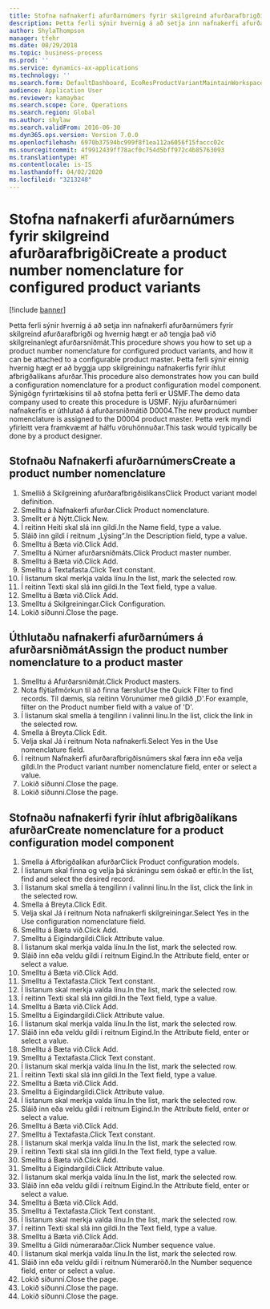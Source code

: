 ```yaml
---
title: Stofna nafnakerfi afurðarnúmers fyrir skilgreind afurðarafbrigði
description: Þetta ferli sýnir hvernig á að setja inn nafnakerfi afurðarnúmers fyrir skilgreind afurðarafbrigði og hvernig hægt er að tengja það við skilgreinanlegt afurðarsniðmát.
author: ShylaThompson
manager: tfehr
ms.date: 08/29/2018
ms.topic: business-process
ms.prod: ''
ms.service: dynamics-ax-applications
ms.technology: ''
ms.search.form: DefaultDashboard, EcoResProductVariantMaintainWorkspace, EcoResNomenclature, EcoResProductListPage, EcoResProductDetails, PCProductConfigurationModelListPage, PCProductConfigurationModelDetails
audience: Application User
ms.reviewer: kamaybac
ms.search.scope: Core, Operations
ms.search.region: Global
ms.author: shylaw
ms.search.validFrom: 2016-06-30
ms.dyn365.ops.version: Version 7.0.0
ms.openlocfilehash: 6970b37594bc999f8f1ea112a6056f15faccc02c
ms.sourcegitcommit: 4f9912439ff78acf0c754d5bff972c4b85763093
ms.translationtype: HT
ms.contentlocale: is-IS
ms.lasthandoff: 04/02/2020
ms.locfileid: "3213248"
---
```

# <a name="create-a-product-number-nomenclature-for-configured-product-variants"></a><span data-ttu-id="da98d-103">Stofna nafnakerfi afurðarnúmers fyrir skilgreind afurðarafbrigði</span><span class="sxs-lookup"><span data-stu-id="da98d-103">Create a product number nomenclature for configured product variants</span></span>

[!include [banner](../../includes/banner.md)]

<span data-ttu-id="da98d-104">Þetta ferli sýnir hvernig á að setja inn nafnakerfi afurðarnúmers fyrir skilgreind afurðarafbrigði og hvernig hægt er að tengja það við skilgreinanlegt afurðarsniðmát.</span><span class="sxs-lookup"><span data-stu-id="da98d-104">This procedure shows you how to set up a product number nomenclature for configured product variants, and how it can be attached to a configurable product master.</span></span> <span data-ttu-id="da98d-105">Þetta ferli sýnir einnig hvernig hægt er að byggja upp skilgreiningu nafnakerfis fyrir íhlut afbrigðalíkans afurðar.</span><span class="sxs-lookup"><span data-stu-id="da98d-105">This procedure also demonstrates how you can build a configuration nomenclature for a product configuration model component.</span></span> <span data-ttu-id="da98d-106">Sýnigögn fyrirtækisins til að stofna þetta ferli er USMF.</span><span class="sxs-lookup"><span data-stu-id="da98d-106">The demo data company used to create this procedure is USMF.</span></span> <span data-ttu-id="da98d-107">Nýju afurðarnúmeri nafnakerfis er úthlutað á afurðarsniðmátið D0004.</span><span class="sxs-lookup"><span data-stu-id="da98d-107">The new product number nomenclature is assigned to the D0004 product master.</span></span> <span data-ttu-id="da98d-108">Þetta verk myndi yfirleitt vera framkvæmt af hálfu vöruhönnuðar.</span><span class="sxs-lookup"><span data-stu-id="da98d-108">This task would typically be done by a product designer.</span></span>


## <a name="create-a-product-number-nomenclature"></a><span data-ttu-id="da98d-109">Stofnaðu Nafnakerfi afurðarnúmers</span><span class="sxs-lookup"><span data-stu-id="da98d-109">Create a product number nomenclature</span></span>
1. <span data-ttu-id="da98d-110">Smellið á Skilgreining afurðarafbrigðislíkans</span><span class="sxs-lookup"><span data-stu-id="da98d-110">Click Product variant model definition.</span></span>
2. <span data-ttu-id="da98d-111">Smelltu á Nafnakerfi afurðar.</span><span class="sxs-lookup"><span data-stu-id="da98d-111">Click Product nomenclature.</span></span>
3. <span data-ttu-id="da98d-112">Smellt er á Nýtt.</span><span class="sxs-lookup"><span data-stu-id="da98d-112">Click New.</span></span>
4. <span data-ttu-id="da98d-113">Í reitinn Heiti skal slá inn gildi.</span><span class="sxs-lookup"><span data-stu-id="da98d-113">In the Name field, type a value.</span></span>
5. <span data-ttu-id="da98d-114">Sláið inn gildi í reitnum „Lýsing“.</span><span class="sxs-lookup"><span data-stu-id="da98d-114">In the Description field, type a value.</span></span>
6. <span data-ttu-id="da98d-115">Smelltu á Bæta við.</span><span class="sxs-lookup"><span data-stu-id="da98d-115">Click Add.</span></span>
7. <span data-ttu-id="da98d-116">Smelltu á Númer afurðarsniðmáts.</span><span class="sxs-lookup"><span data-stu-id="da98d-116">Click Product master number.</span></span>
8. <span data-ttu-id="da98d-117">Smelltu á Bæta við.</span><span class="sxs-lookup"><span data-stu-id="da98d-117">Click Add.</span></span>
9. <span data-ttu-id="da98d-118">Smelltu á Textafasta.</span><span class="sxs-lookup"><span data-stu-id="da98d-118">Click Text constant.</span></span>
10. <span data-ttu-id="da98d-119">Í listanum skal merkja valda línu.</span><span class="sxs-lookup"><span data-stu-id="da98d-119">In the list, mark the selected row.</span></span>
11. <span data-ttu-id="da98d-120">Í reitinn Texti skal slá inn gildi.</span><span class="sxs-lookup"><span data-stu-id="da98d-120">In the Text field, type a value.</span></span>
12. <span data-ttu-id="da98d-121">Smelltu á Bæta við.</span><span class="sxs-lookup"><span data-stu-id="da98d-121">Click Add.</span></span>
13. <span data-ttu-id="da98d-122">Smelltu á Skilgreiningar.</span><span class="sxs-lookup"><span data-stu-id="da98d-122">Click Configuration.</span></span>
14. <span data-ttu-id="da98d-123">Lokið síðunni.</span><span class="sxs-lookup"><span data-stu-id="da98d-123">Close the page.</span></span>

## <a name="assign-the-product-number-nomenclature-to-a-product-master"></a><span data-ttu-id="da98d-124">Úthlutaðu nafnakerfi afurðarnúmers á afurðarsniðmát</span><span class="sxs-lookup"><span data-stu-id="da98d-124">Assign the product number nomenclature to a product master</span></span>
1. <span data-ttu-id="da98d-125">Smelltu á Afurðarsniðmát.</span><span class="sxs-lookup"><span data-stu-id="da98d-125">Click Product masters.</span></span>
2. <span data-ttu-id="da98d-126">Nota flýtiafmörkun til að finna færslur</span><span class="sxs-lookup"><span data-stu-id="da98d-126">Use the Quick Filter to find records.</span></span> <span data-ttu-id="da98d-127">Til dæmis, sía reitinn Vörunúmer með gildið ‚D'.</span><span class="sxs-lookup"><span data-stu-id="da98d-127">For example, filter on the Product number field with a value of 'D'.</span></span>
3. <span data-ttu-id="da98d-128">Í listanum skal smella á tengilinn í valinni línu.</span><span class="sxs-lookup"><span data-stu-id="da98d-128">In the list, click the link in the selected row.</span></span>
4. <span data-ttu-id="da98d-129">Smella á Breyta.</span><span class="sxs-lookup"><span data-stu-id="da98d-129">Click Edit.</span></span>
5. <span data-ttu-id="da98d-130">Velja skal Já í reitnum Nota nafnakerfi.</span><span class="sxs-lookup"><span data-stu-id="da98d-130">Select Yes in the Use nomenclature field.</span></span>
6. <span data-ttu-id="da98d-131">Í reitnum Nafnakerfi afurðarafbrigðisnúmers skal færa inn eða velja gildi.</span><span class="sxs-lookup"><span data-stu-id="da98d-131">In the Product variant number nomenclature field, enter or select a value.</span></span>
7. <span data-ttu-id="da98d-132">Lokið síðunni.</span><span class="sxs-lookup"><span data-stu-id="da98d-132">Close the page.</span></span>
8. <span data-ttu-id="da98d-133">Lokið síðunni.</span><span class="sxs-lookup"><span data-stu-id="da98d-133">Close the page.</span></span>

## <a name="create-nomenclature-for-a-product-configuration-model-component"></a><span data-ttu-id="da98d-134">Stofnaðu nafnakerfi fyrir íhlut afbrigðalíkans afurðar</span><span class="sxs-lookup"><span data-stu-id="da98d-134">Create nomenclature for a product configuration model component</span></span>
1. <span data-ttu-id="da98d-135">Smella á Afbrigðalíkan afurðar</span><span class="sxs-lookup"><span data-stu-id="da98d-135">Click Product configuration models.</span></span>
2. <span data-ttu-id="da98d-136">Í listanum skal finna og velja þá skráningu sem óskað er eftir.</span><span class="sxs-lookup"><span data-stu-id="da98d-136">In the list, find and select the desired record.</span></span>
3. <span data-ttu-id="da98d-137">Í listanum skal smella á tengilinn í valinni línu.</span><span class="sxs-lookup"><span data-stu-id="da98d-137">In the list, click the link in the selected row.</span></span>
4. <span data-ttu-id="da98d-138">Smella á Breyta.</span><span class="sxs-lookup"><span data-stu-id="da98d-138">Click Edit.</span></span>
5. <span data-ttu-id="da98d-139">Velja skal Já í reitnum Nota nafnakerfi skilgreiningar.</span><span class="sxs-lookup"><span data-stu-id="da98d-139">Select Yes in the Use configuration nomenclature field.</span></span>
6. <span data-ttu-id="da98d-140">Smelltu á Bæta við.</span><span class="sxs-lookup"><span data-stu-id="da98d-140">Click Add.</span></span>
7. <span data-ttu-id="da98d-141">Smelltu á Eigindargildi.</span><span class="sxs-lookup"><span data-stu-id="da98d-141">Click Attribute value.</span></span>
8. <span data-ttu-id="da98d-142">Í listanum skal merkja valda línu.</span><span class="sxs-lookup"><span data-stu-id="da98d-142">In the list, mark the selected row.</span></span>
9. <span data-ttu-id="da98d-143">Sláið inn eða veldu gildi í reitnum Eigind.</span><span class="sxs-lookup"><span data-stu-id="da98d-143">In the Attribute field, enter or select a value.</span></span>
10. <span data-ttu-id="da98d-144">Smelltu á Bæta við.</span><span class="sxs-lookup"><span data-stu-id="da98d-144">Click Add.</span></span>
11. <span data-ttu-id="da98d-145">Smelltu á Textafasta.</span><span class="sxs-lookup"><span data-stu-id="da98d-145">Click Text constant.</span></span>
12. <span data-ttu-id="da98d-146">Í listanum skal merkja valda línu.</span><span class="sxs-lookup"><span data-stu-id="da98d-146">In the list, mark the selected row.</span></span>
13. <span data-ttu-id="da98d-147">Í reitinn Texti skal slá inn gildi.</span><span class="sxs-lookup"><span data-stu-id="da98d-147">In the Text field, type a value.</span></span>
14. <span data-ttu-id="da98d-148">Smelltu á Bæta við.</span><span class="sxs-lookup"><span data-stu-id="da98d-148">Click Add.</span></span>
15. <span data-ttu-id="da98d-149">Smelltu á Eigindargildi.</span><span class="sxs-lookup"><span data-stu-id="da98d-149">Click Attribute value.</span></span>
16. <span data-ttu-id="da98d-150">Í listanum skal merkja valda línu.</span><span class="sxs-lookup"><span data-stu-id="da98d-150">In the list, mark the selected row.</span></span>
17. <span data-ttu-id="da98d-151">Sláið inn eða veldu gildi í reitnum Eigind.</span><span class="sxs-lookup"><span data-stu-id="da98d-151">In the Attribute field, enter or select a value.</span></span>
18. <span data-ttu-id="da98d-152">Smelltu á Bæta við.</span><span class="sxs-lookup"><span data-stu-id="da98d-152">Click Add.</span></span>
19. <span data-ttu-id="da98d-153">Smelltu á Textafasta.</span><span class="sxs-lookup"><span data-stu-id="da98d-153">Click Text constant.</span></span>
20. <span data-ttu-id="da98d-154">Í listanum skal merkja valda línu.</span><span class="sxs-lookup"><span data-stu-id="da98d-154">In the list, mark the selected row.</span></span>
21. <span data-ttu-id="da98d-155">Í reitinn Texti skal slá inn gildi.</span><span class="sxs-lookup"><span data-stu-id="da98d-155">In the Text field, type a value.</span></span>
22. <span data-ttu-id="da98d-156">Smelltu á Bæta við.</span><span class="sxs-lookup"><span data-stu-id="da98d-156">Click Add.</span></span>
23. <span data-ttu-id="da98d-157">Smelltu á Eigindargildi.</span><span class="sxs-lookup"><span data-stu-id="da98d-157">Click Attribute value.</span></span>
24. <span data-ttu-id="da98d-158">Í listanum skal merkja valda línu.</span><span class="sxs-lookup"><span data-stu-id="da98d-158">In the list, mark the selected row.</span></span>
25. <span data-ttu-id="da98d-159">Sláið inn eða veldu gildi í reitnum Eigind.</span><span class="sxs-lookup"><span data-stu-id="da98d-159">In the Attribute field, enter or select a value.</span></span>
26. <span data-ttu-id="da98d-160">Smelltu á Bæta við.</span><span class="sxs-lookup"><span data-stu-id="da98d-160">Click Add.</span></span>
27. <span data-ttu-id="da98d-161">Smelltu á Textafasta.</span><span class="sxs-lookup"><span data-stu-id="da98d-161">Click Text constant.</span></span>
28. <span data-ttu-id="da98d-162">Í listanum skal merkja valda línu.</span><span class="sxs-lookup"><span data-stu-id="da98d-162">In the list, mark the selected row.</span></span>
29. <span data-ttu-id="da98d-163">Í reitinn Texti skal slá inn gildi.</span><span class="sxs-lookup"><span data-stu-id="da98d-163">In the Text field, type a value.</span></span>
30. <span data-ttu-id="da98d-164">Smelltu á Bæta við.</span><span class="sxs-lookup"><span data-stu-id="da98d-164">Click Add.</span></span>
31. <span data-ttu-id="da98d-165">Smelltu á Eigindargildi.</span><span class="sxs-lookup"><span data-stu-id="da98d-165">Click Attribute value.</span></span>
32. <span data-ttu-id="da98d-166">Í listanum skal merkja valda línu.</span><span class="sxs-lookup"><span data-stu-id="da98d-166">In the list, mark the selected row.</span></span>
33. <span data-ttu-id="da98d-167">Sláið inn eða veldu gildi í reitnum Eigind.</span><span class="sxs-lookup"><span data-stu-id="da98d-167">In the Attribute field, enter or select a value.</span></span>
34. <span data-ttu-id="da98d-168">Smelltu á Bæta við.</span><span class="sxs-lookup"><span data-stu-id="da98d-168">Click Add.</span></span>
35. <span data-ttu-id="da98d-169">Smelltu á Textafasta.</span><span class="sxs-lookup"><span data-stu-id="da98d-169">Click Text constant.</span></span>
36. <span data-ttu-id="da98d-170">Í listanum skal merkja valda línu.</span><span class="sxs-lookup"><span data-stu-id="da98d-170">In the list, mark the selected row.</span></span>
37. <span data-ttu-id="da98d-171">Í reitinn Texti skal slá inn gildi.</span><span class="sxs-lookup"><span data-stu-id="da98d-171">In the Text field, type a value.</span></span>
38. <span data-ttu-id="da98d-172">Smelltu á Bæta við.</span><span class="sxs-lookup"><span data-stu-id="da98d-172">Click Add.</span></span>
39. <span data-ttu-id="da98d-173">Smelltu á Gildi númeraraðar.</span><span class="sxs-lookup"><span data-stu-id="da98d-173">Click Number sequence value.</span></span>
40. <span data-ttu-id="da98d-174">Í listanum skal merkja valda línu.</span><span class="sxs-lookup"><span data-stu-id="da98d-174">In the list, mark the selected row.</span></span>
41. <span data-ttu-id="da98d-175">Sláið inn eða veldu gildi í reitnum Númeraröð.</span><span class="sxs-lookup"><span data-stu-id="da98d-175">In the Number sequence field, enter or select a value.</span></span>
42. <span data-ttu-id="da98d-176">Lokið síðunni.</span><span class="sxs-lookup"><span data-stu-id="da98d-176">Close the page.</span></span>
43. <span data-ttu-id="da98d-177">Lokið síðunni.</span><span class="sxs-lookup"><span data-stu-id="da98d-177">Close the page.</span></span>
44. <span data-ttu-id="da98d-178">Lokið síðunni.</span><span class="sxs-lookup"><span data-stu-id="da98d-178">Close the page.</span></span>

